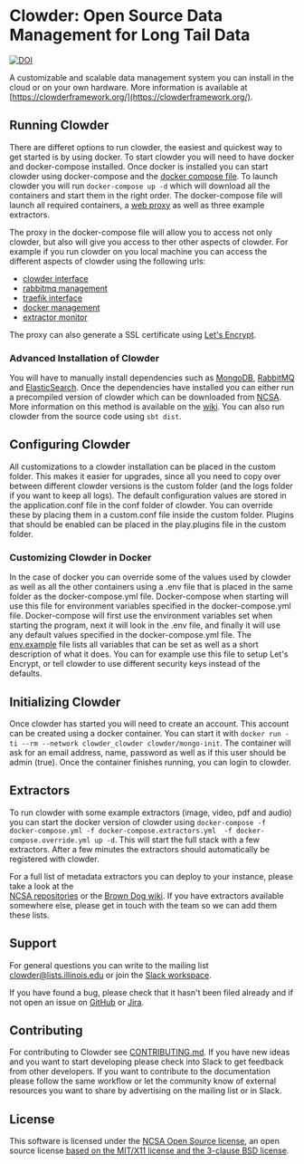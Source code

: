 # Clowder: Open Source Data Management for Long Tail Data

[![DOI](https://zenodo.org/badge/196635389.svg)](https://zenodo.org/badge/latestdoi/196635389)


A customizable and scalable data management system you can install in the cloud or on your own hardware.
More information is available at [https://clowderframework.org/](https://clowderframework.org/).

## Running Clowder

There are differet options to run clowder, the easiest and quickest way to get started is by using docker. To
start clowder you will need to have docker and docker-compose installed. Once docker is installed you can start
clowder using docker-compose and the [docker compose file](docker-compose.yml). To launch clowder you will run
`docker-compose up -d` which will download all the containers and start them in the right order. The
docker-compose file will launch all required containers, a [web proxy](https://traefik.io) as well as
three example extractors.

The proxy in the docker-compose file will allow you to access not only clowder, but also will give you access
to ther other aspects of clowder. For example if you run clowder on you local machine you can access the
different aspects of clowder using the following urls:

- [clowder interface](http://localhost:8000/)
- [rabbitmq management](http://localhost:8000/rabbitmq/)
- [traefik interface](http://localhost:8000/traefik/)
- [docker management](http://localhost:8000/portainer/)
- [extractor monitor](http://localhost:8000/monitor/)

The proxy can also generate a SSL certificate using [Let's Encrypt](https://letsencrypt.org/).

### Advanced Installation of Clowder

You will have to manually install dependencies such as [MongoDB](https://www.mongodb.com/),
[RabbitMQ](https://www.rabbitmq.com/) and [ElasticSearch](https://www.elastic.co/). Once the dependencies have
installed you can either run a precompiled version of clowder which can be downloaded from
[NCSA](https://opensource.ncsa.illinois.edu/projects/artifacts.php?key=CATS).  More information on this method
is available on the [wiki](https://opensource.ncsa.illinois.edu/confluence/display/CATS/Installing+Clowder).
You can also run clowder from the source code using `sbt dist`.

## Configuring Clowder

All customizations to a clowder installation can be placed in the custom folder. This makes it easier for
upgrades, since all you need to copy over between different clowder versions is the custom folder (and the
logs folder if you want to keep all logs). The default configuration values are stored in the application.conf
file in the conf folder of clowder. You can override these by placing them in a custom.conf file inside the
custom folder. Plugins that should be enabled can be placed in the play.plugins file in the custom folder.

### Customizing Clowder in Docker

In the case of docker you can override some of the values used by clowder as well as all the other containers
using a .env file that is placed in the same folder as the docker-compose.yml file. Docker-compose when
starting will use this file for environment variables specified in the docker-compose.yml file. Docker-compose
will first use the environment variables set when starting the program, next it will look in the .env file, and
finally it will use any default values specified in the docker-compose.yml file. The [env.example](env.example)
file lists all variables that can be set as well as a short description of what it does. You can for example
use this file to setup Let's Encrypt, or tell clowder to use different security keys instead of the defaults.

## Initializing Clowder

Once clowder has started you will need to create an account. This account can be created using a docker
container. You can start it with `docker run -ti --rm --network clowder_clowder clowder/mongo-init`. The
container will ask for an email address, name, password as well as if this user should be admin (true).
Once the container finishes running, you can login to clowder. 

## Extractors

To run clowder with some example extractors (image, video, pdf and audio) you can start the docker version
of clowder using `docker-compose -f docker-compose.yml -f docker-compose.extractors.yml 
-f docker-compose.override.yml up -d`. This will start the full stack with a few extractors. After a few
minutes the extractors should automatically be registered with clowder.

For a full list of metadata extractors you can deploy to your instance, please take a look at the  
[NCSA repositories](https://opensource.ncsa.illinois.edu/bitbucket/projects/CATS) or 
the [Brown Dog wiki](https://opensource.ncsa.illinois.edu/confluence/display/BD/Project+Supported+Transformations). 
If you have extractors available somewhere else, please get in touch with the team so we can add them these lists.

## Support

For general questions you can write to the mailing list [clowder@lists.illinois.edu](clowder@lists.illinois.edu) or 
join the [Slack workspace](https://join.slack.com/t/clowder-software/shared_invite/enQtMzQzOTg0Nzk3OTUzLTUxYzVhMzZlZDlhMTc0NzNiZTBiNjcyMTEzNjdmMjc5MTA2MTAzMDQwNmUzYTdmNDQyNGMwOWM1Y2YxMzdhNGM).

If you have found a bug, please check that it hasn't been filed already and if not open an issue on 
[GitHub](https://github.com/clowder-framework/clowder/issues) or [Jira](https://opensource.ncsa.illinois.edu/jira/projects/CATS).

## Contributing

For contributing to Clowder see [CONTRIBUTING.md](CONTRIBUTING.md). If you have new ideas and you want to start 
developing please check into Slack to get feedback from other developers. If you want to contribute to the documentation
please follow the same workflow or let the community know of external resources you want to share by advertising on the
mailing list or in Slack.

## License

This software is licensed under the [NCSA Open Source license](https://opensource.org/licenses/NCSA), 
an open source license [based on the MIT/X11 license and the 3-clause BSD license](https://en.wikipedia.org/wiki/University_of_Illinois/NCSA_Open_Source_License).
